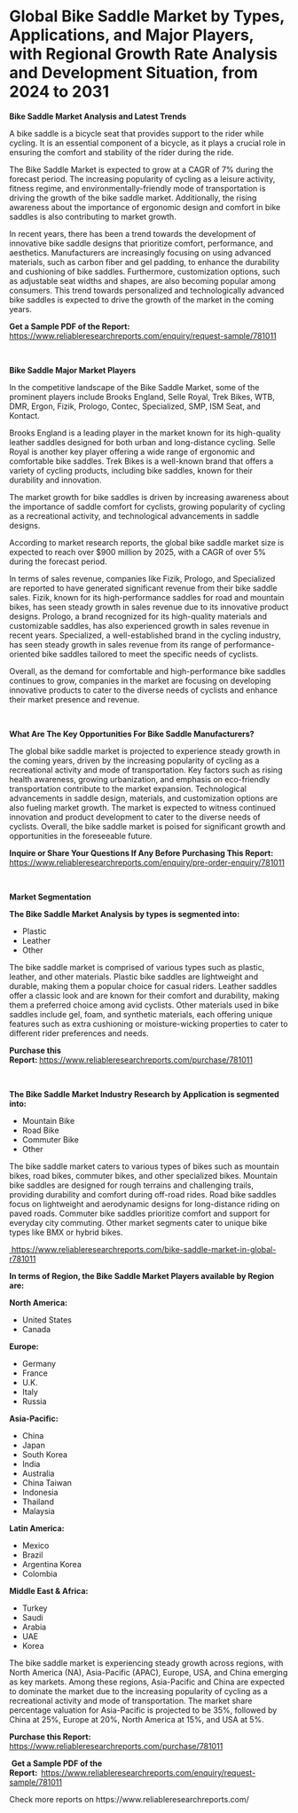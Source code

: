 <p><h1>Global Bike Saddle Market by Types, Applications, and Major Players, with Regional Growth Rate Analysis and Development Situation, from 2024 to 2031</h1></p><p><strong>Bike Saddle Market Analysis and Latest Trends</strong></p>
<p><p>A bike saddle is a bicycle seat that provides support to the rider while cycling. It is an essential component of a bicycle, as it plays a crucial role in ensuring the comfort and stability of the rider during the ride.</p><p>The Bike Saddle Market is expected to grow at a CAGR of 7% during the forecast period. The increasing popularity of cycling as a leisure activity, fitness regime, and environmentally-friendly mode of transportation is driving the growth of the bike saddle market. Additionally, the rising awareness about the importance of ergonomic design and comfort in bike saddles is also contributing to market growth.</p><p>In recent years, there has been a trend towards the development of innovative bike saddle designs that prioritize comfort, performance, and aesthetics. Manufacturers are increasingly focusing on using advanced materials, such as carbon fiber and gel padding, to enhance the durability and cushioning of bike saddles. Furthermore, customization options, such as adjustable seat widths and shapes, are also becoming popular among consumers. This trend towards personalized and technologically advanced bike saddles is expected to drive the growth of the market in the coming years.</p></p>
<p><strong>Get a Sample PDF of the Report:&nbsp;</strong> <a href="https://www.reliableresearchreports.com/enquiry/request-sample/781011">https://www.reliableresearchreports.com/enquiry/request-sample/781011</a></p>
<p>&nbsp;</p>
<p><strong>Bike Saddle Major Market Players</strong></p>
<p><p>In the competitive landscape of the Bike Saddle Market, some of the prominent players include Brooks England, Selle Royal, Trek Bikes, WTB, DMR, Ergon, Fizik, Prologo, Contec, Specialized, SMP, ISM Seat, and Kontact. </p><p>Brooks England is a leading player in the market known for its high-quality leather saddles designed for both urban and long-distance cycling. Selle Royal is another key player offering a wide range of ergonomic and comfortable bike saddles. Trek Bikes is a well-known brand that offers a variety of cycling products, including bike saddles, known for their durability and innovation. </p><p>The market growth for bike saddles is driven by increasing awareness about the importance of saddle comfort for cyclists, growing popularity of cycling as a recreational activity, and technological advancements in saddle designs. </p><p>According to market research reports, the global bike saddle market size is expected to reach over $900 million by 2025, with a CAGR of over 5% during the forecast period.</p><p>In terms of sales revenue, companies like Fizik, Prologo, and Specialized are reported to have generated significant revenue from their bike saddle sales. Fizik, known for its high-performance saddles for road and mountain bikes, has seen steady growth in sales revenue due to its innovative product designs. Prologo, a brand recognized for its high-quality materials and customizable saddles, has also experienced growth in sales revenue in recent years. Specialized, a well-established brand in the cycling industry, has seen steady growth in sales revenue from its range of performance-oriented bike saddles tailored to meet the specific needs of cyclists.</p><p>Overall, as the demand for comfortable and high-performance bike saddles continues to grow, companies in the market are focusing on developing innovative products to cater to the diverse needs of cyclists and enhance their market presence and revenue.</p></p>
<p>&nbsp;</p>
<p><strong>What Are The Key Opportunities For Bike Saddle Manufacturers?</strong></p>
<p><p>The global bike saddle market is projected to experience steady growth in the coming years, driven by the increasing popularity of cycling as a recreational activity and mode of transportation. Key factors such as rising health awareness, growing urbanization, and emphasis on eco-friendly transportation contribute to the market expansion. Technological advancements in saddle design, materials, and customization options are also fueling market growth. The market is expected to witness continued innovation and product development to cater to the diverse needs of cyclists. Overall, the bike saddle market is poised for significant growth and opportunities in the foreseeable future.</p></p>
<p><strong>Inquire or Share Your Questions If Any Before Purchasing This Report:</strong> <a href="https://www.reliableresearchreports.com/enquiry/pre-order-enquiry/781011">https://www.reliableresearchreports.com/enquiry/pre-order-enquiry/781011</a></p>
<p>&nbsp;</p>
<p><strong>Market Segmentation</strong></p>
<p><strong>The Bike Saddle Market Analysis by types is segmented into:</strong></p>
<p><ul><li>Plastic</li><li>Leather</li><li>Other</li></ul></p>
<p><p>The bike saddle market is comprised of various types such as plastic, leather, and other materials. Plastic bike saddles are lightweight and durable, making them a popular choice for casual riders. Leather saddles offer a classic look and are known for their comfort and durability, making them a preferred choice among avid cyclists. Other materials used in bike saddles include gel, foam, and synthetic materials, each offering unique features such as extra cushioning or moisture-wicking properties to cater to different rider preferences and needs.</p></p>
<p><strong>Purchase this Report:&nbsp;</strong><a href="https://www.reliableresearchreports.com/purchase/781011">https://www.reliableresearchreports.com/purchase/781011</a></p>
<p>&nbsp;</p>
<p><strong>The Bike Saddle Market Industry Research by Application is segmented into:</strong></p>
<p><ul><li>Mountain Bike</li><li>Road Bike</li><li>Commuter Bike</li><li>Other</li></ul></p>
<p><p>The bike saddle market caters to various types of bikes such as mountain bikes, road bikes, commuter bikes, and other specialized bikes. Mountain bike saddles are designed for rough terrains and challenging trails, providing durability and comfort during off-road rides. Road bike saddles focus on lightweight and aerodynamic designs for long-distance riding on paved roads. Commuter bike saddles prioritize comfort and support for everyday city commuting. Other market segments cater to unique bike types like BMX or hybrid bikes.</p></p>
<p><a href="https://www.reliableresearchreports.com/bike-saddle-market-in-global-r781011">&nbsp;https://www.reliableresearchreports.com/bike-saddle-market-in-global-r781011</a></p>
<p><strong>In terms of Region, the Bike Saddle Market Players available by Region are:</strong></p>
<p>
    <p> <strong> North America: </strong>
        <ul>
            <li>United States</li>
            <li>Canada</li>
        </ul>
        </p> 
    <p> <strong> Europe: </strong>
        <ul>
            <li>Germany</li>
            <li>France</li>
            <li>U.K.</li>
            <li>Italy</li>
            <li>Russia</li>
        </ul>
        </p> 
    <p> <strong> Asia-Pacific: </strong>
        <ul>
            <li>China</li>
            <li>Japan</li>
            <li>South Korea</li>
            <li>India</li>
            <li>Australia</li>
            <li>China Taiwan</li>
            <li>Indonesia</li>
            <li>Thailand</li>
            <li>Malaysia</li>
        </ul>
        </p> 
    <p> <strong> Latin America: </strong>
        <ul>
            <li>Mexico</li>
            <li>Brazil</li>
            <li>Argentina Korea</li>
            <li>Colombia</li>
        </ul>
        </p> 
    <p> <strong> Middle East & Africa: </strong>
        <ul>
            <li>Turkey</li>
            <li>Saudi</li>
            <li>Arabia</li>
            <li>UAE</li>
            <li>Korea</li>
        </ul>
    </p>
    </p>
<p><p>The bike saddle market is experiencing steady growth across regions, with North America (NA), Asia-Pacific (APAC), Europe, USA, and China emerging as key markets. Among these regions, Asia-Pacific and China are expected to dominate the market due to the increasing popularity of cycling as a recreational activity and mode of transportation. The market share percentage valuation for Asia-Pacific is projected to be 35%, followed by China at 25%, Europe at 20%, North America at 15%, and USA at 5%.</p></p>
<p><strong>Purchase this Report: </strong><a href="https://www.reliableresearchreports.com/purchase/781011">https://www.reliableresearchreports.com/purchase/781011</a></p>
<p>&nbsp;<strong>Get a Sample PDF of the Report:&nbsp;&nbsp;</strong><a href="https://www.reliableresearchreports.com/enquiry/request-sample/781011">https://www.reliableresearchreports.com/enquiry/request-sample/781011</a></p>
<p><strong></strong></p>
<p>Check more reports on https://www.reliableresearchreports.com/</p>